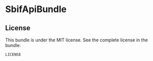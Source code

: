 SbifApiBundle
=============

License
-------

This bundle is under the MIT license. See the complete license in the bundle:

    LICENSE
